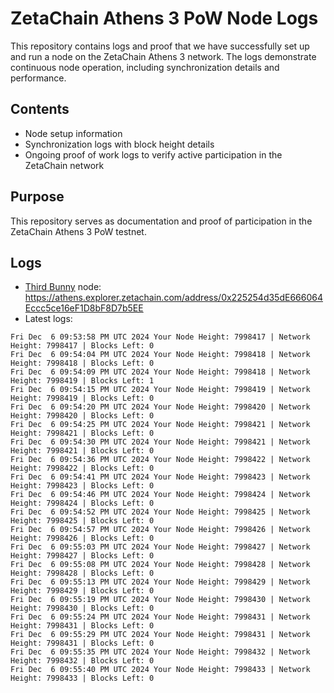 # ZetaChain Athens 3 PoW Node Logs
This repository contains logs and proof that we have successfully set up and run a node on the ZetaChain Athens 3 network. The logs demonstrate continuous node operation, including synchronization details and performance.

## Contents
- Node setup information
- Synchronization logs with block height details
- Ongoing proof of work logs to verify active participation in the ZetaChain network

## Purpose
This repository serves as documentation and proof of participation in the ZetaChain Athens 3 PoW testnet.

## Logs

- [Third Bunny](https://thirdbunny.xyz/) node: https://athens.explorer.zetachain.com/address/0x225254d35dE666064Eccc5ce16eF1D8bF8D7b5EE
- Latest logs:
```
Fri Dec  6 09:53:58 PM UTC 2024 Your Node Height: 7998417 | Network Height: 7998417 | Blocks Left: 0
Fri Dec  6 09:54:04 PM UTC 2024 Your Node Height: 7998418 | Network Height: 7998418 | Blocks Left: 0
Fri Dec  6 09:54:09 PM UTC 2024 Your Node Height: 7998418 | Network Height: 7998419 | Blocks Left: 1
Fri Dec  6 09:54:15 PM UTC 2024 Your Node Height: 7998419 | Network Height: 7998419 | Blocks Left: 0
Fri Dec  6 09:54:20 PM UTC 2024 Your Node Height: 7998420 | Network Height: 7998420 | Blocks Left: 0
Fri Dec  6 09:54:25 PM UTC 2024 Your Node Height: 7998421 | Network Height: 7998421 | Blocks Left: 0
Fri Dec  6 09:54:30 PM UTC 2024 Your Node Height: 7998421 | Network Height: 7998421 | Blocks Left: 0
Fri Dec  6 09:54:36 PM UTC 2024 Your Node Height: 7998422 | Network Height: 7998422 | Blocks Left: 0
Fri Dec  6 09:54:41 PM UTC 2024 Your Node Height: 7998423 | Network Height: 7998423 | Blocks Left: 0
Fri Dec  6 09:54:46 PM UTC 2024 Your Node Height: 7998424 | Network Height: 7998424 | Blocks Left: 0
Fri Dec  6 09:54:52 PM UTC 2024 Your Node Height: 7998425 | Network Height: 7998425 | Blocks Left: 0
Fri Dec  6 09:54:57 PM UTC 2024 Your Node Height: 7998426 | Network Height: 7998426 | Blocks Left: 0
Fri Dec  6 09:55:03 PM UTC 2024 Your Node Height: 7998427 | Network Height: 7998427 | Blocks Left: 0
Fri Dec  6 09:55:08 PM UTC 2024 Your Node Height: 7998428 | Network Height: 7998428 | Blocks Left: 0
Fri Dec  6 09:55:13 PM UTC 2024 Your Node Height: 7998429 | Network Height: 7998429 | Blocks Left: 0
Fri Dec  6 09:55:19 PM UTC 2024 Your Node Height: 7998430 | Network Height: 7998430 | Blocks Left: 0
Fri Dec  6 09:55:24 PM UTC 2024 Your Node Height: 7998431 | Network Height: 7998431 | Blocks Left: 0
Fri Dec  6 09:55:29 PM UTC 2024 Your Node Height: 7998431 | Network Height: 7998431 | Blocks Left: 0
Fri Dec  6 09:55:35 PM UTC 2024 Your Node Height: 7998432 | Network Height: 7998432 | Blocks Left: 0
Fri Dec  6 09:55:40 PM UTC 2024 Your Node Height: 7998433 | Network Height: 7998433 | Blocks Left: 0
```
